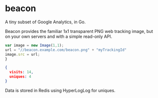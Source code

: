 # beacon
A tiny subset of Google Analytics, in Go.

Beacon provides the familiar 1x1 transparent PNG web tracking image, but on your own servers and with a simple read-only API.

```javascript
var image = new Image(1,1);
url = "//beacon.example.com/beacon.png" + "myTrackingId" 
image.src = url;
}
```

```json
{
  visits: 14,
  uniques: 4
}
```

Data is stored in Redis using HyperLogLog for uniques.